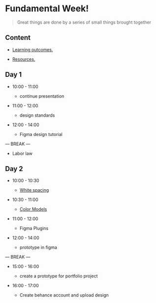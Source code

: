 
# Fundamental Week!

> Great things are done by a series of small things brought together

  

## Content

  

- [Learning outcomes.](./learning-outcomes.md)

- [Resources.](./resources.md)

  

  

## Day 1

  

- 10:00 - 11:00

  -  continue presentation

- 11:00 - 12:00
  - design standards 

- 12:00 - 14:00
  - Figma design tutorial 



— BREAK —

  
- Labor law 


  

## Day 2

  

- 10:00 - 10:30

  -  [White spacing](./white-space.md)

- 10:30 - 11:00

  - [Color Models](./color-model.md)  

- 11:00 - 12:00
  - Figma Plugins 

- 12:00 - 14:00
  - prototype  in figma
  

— BREAK —

- 15:00 - 16:00
  - create a prototype for portfolio project 
  
- 16:00 - 17:00
  - Create behance account and upload design






